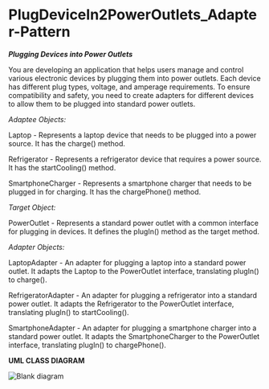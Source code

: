 # PlugDeviceIn2PowerOutlets_Adapter-Pattern

***Plugging Devices into Power Outlets***

You are developing an application that helps users manage and control various electronic devices by plugging them into power outlets. Each device has different plug types, voltage, and amperage requirements. To ensure compatibility and safety, you need to create adapters for different devices to allow them to be plugged into standard power outlets.

*Adaptee Objects:*

Laptop - Represents a laptop device that needs to be plugged into a power source. It has the charge() method.

Refrigerator - Represents a refrigerator device that requires a power source. It has the startCooling() method.

SmartphoneCharger - Represents a smartphone charger that needs to be plugged in for charging. It has the chargePhone() method.

*Target Object:*

PowerOutlet - Represents a standard power outlet with a common interface for plugging in devices. It defines the plugIn() method as the target method.

*Adapter Objects:*

LaptopAdapter - An adapter for plugging a laptop into a standard power outlet. It adapts the Laptop to the PowerOutlet interface, translating plugIn() to charge().

RefrigeratorAdapter - An adapter for plugging a refrigerator into a standard power outlet. It adapts the Refrigerator to the PowerOutlet interface, translating plugIn() to startCooling().

SmartphoneAdapter - An adapter for plugging a smartphone charger into a standard power outlet. It adapts the SmartphoneCharger to the PowerOutlet interface, translating plugIn() to chargePhone().


**UML CLASS DIAGRAM**

![Blank diagram](https://github.com/user-attachments/assets/d337b7ff-a36d-4237-9930-50eafb28e592)

